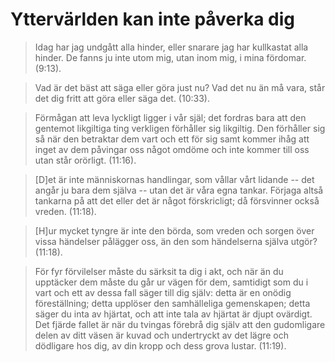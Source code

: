 # Yttervärlden kan inte påverka dig

> Idag har jag undgått alla hinder, eller snarare jag har
> kullkastat alla hinder. De fanns ju inte utom mig, utan inom
> mig, i mina fördomar. (9:13).

> Vad är det bäst att säga eller göra just nu? Vad det nu än må
> vara, står det dig fritt att göra eller säga det. (10:33).

> Förmågan att leva lyckligt ligger i vår själ; det fordras bara
> att den gentemot likgiltiga ting verkligen förhåller sig
> likgiltig. Den förhåller sig så när den betraktar dem vart och
> ett för sig samt kommer ihåg att inget av dem påvingar oss
> något omdöme och inte kommer till oss utan står orörligt.
> (11:16).

> [D]et är inte människornas handlingar, som vållar vårt lidande
> -- det angår ju bara dem själva -- utan det är våra egna
> tankar. Förjaga altså tankarna på att det eller det är något
> förskricligt; då försvinner också vreden. (11:18).

> [H]ur mycket tyngre är inte den börda, som vreden och sorgen
> över vissa händelser pålägger oss, än den som händelserna
> själva utgör? (11:18).

> För fyr förvilelser måste du särksit ta dig i akt, och när än
> du upptäcker dem måste du går ur vägen för dem, samtidigt som
> du i vart och ett av dessa fall säger till dig själv: detta är
> en onödig föreställning; detta upplöser den samhälleliga
> gemenskapen; detta säger du inta av hjärtat, och att inte tala
> av hjärtat är djupt ovärdigt. Det fjärde fallet är när du
> tvingas förebrå dig själv att den gudomligare delen av ditt
> väsen är kuvad och undertryckt av det lägre och dödligare hos
> dig, av din kropp och dess grova lustar. (11:19).

